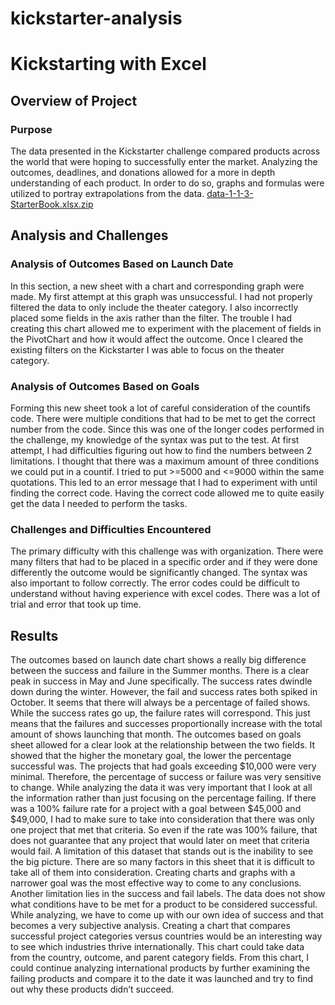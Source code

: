 # kickstarter-analysis
# Kickstarting with Excel
## Overview of Project
### Purpose
The data presented in the Kickstarter challenge compared products across the world that were hoping to successfully enter the market. Analyzing the outcomes, deadlines, and donations allowed for a more in depth understanding of each product. In order to do so, graphs and formulas were utilized to portray extrapolations from the data.
[data-1-1-3-StarterBook.xlsx.zip](xlsx/data-1-1-3-StarterBook.xlsx.zip)
## Analysis and Challenges
### Analysis of Outcomes Based on Launch Date
In this section, a new sheet with a chart and corresponding graph were made. My first attempt at this graph was unsuccessful. I had not properly filtered the data to only include the theater category. I also incorrectly placed some fields in the axis rather than the filter. The trouble I had creating this chart allowed me to experiment with the placement of fields in the PivotChart and how it would affect the outcome. Once I cleared the existing filters on the Kickstarter I was able to focus on the theater category.
### Analysis of Outcomes Based on Goals
Forming this new sheet took a lot of careful consideration of the countifs code. There were multiple conditions that had to be met to get the correct number from the code. Since this was one of the longer codes performed in the challenge, my knowledge of the syntax was put to the test. At first attempt, I had difficulties figuring out how to find the numbers between 2 limitations. I thought that there was a maximum amount of three conditions we could put in a countif. I tried to put >=5000 and <=9000 within the same quotations. This led to an error message that I had to experiment with until finding the correct code. Having the correct code allowed me to quite easily get the data I needed to perform the tasks.
### Challenges and Difficulties Encountered
The primary difficulty with this challenge was with organization. There were many filters that had to be placed in a specific order and if they were done differently the outcome would be significantly changed. The syntax was also important to follow correctly. The error codes could be difficult to understand without having experience with excel codes. There was a lot of trial and error that took up time.
## Results
The outcomes based on launch date chart shows a really big difference between the success and failure in the Summer months. There is a clear peak in success in May and June specifically. The success rates dwindle down during the winter. However, the fail and success rates both spiked in October. It seems that there will always be a percentage of failed shows. While the success rates go up, the failure rates will correspond. This just means that the failures and successes proportionally increase with the total amount of shows launching that month. 
	The outcomes based on goals sheet allowed for a clear look at the relationship between the two fields. It showed that the higher the monetary goal, the lower the percentage successful was. The projects that had goals exceeding $10,000 were very minimal. Therefore, the percentage of success or failure was very sensitive to change. While analyzing the data it was very important that I look at all the information rather than just focusing on the percentage failing. If there was a 100% failure rate for a project with a goal between $45,000 and $49,000, I had to make sure to take into consideration that there was only one project that met that criteria. So even if the rate was 100% failure, that does not guarantee that any project that would later on meet that criteria would fail. 
	A limitation of this dataset that stands out is the inability to see the big picture. There are so many factors in this sheet that it is difficult to take all of them into consideration. Creating charts and graphs with a narrower goal was the most effective way to come to any conclusions. Another limitation lies in the success and fail labels. The data does not show what conditions have to be met for a product to be considered successful. While analyzing, we have to come up with our own idea of success and that becomes a very subjective analysis.
	Creating a chart that compares successful project categories versus countries would be an interesting way to see which industries thrive internationally. This chart could take data from the country, outcome, and parent category fields. From this chart, I could continue analyzing international products by further examining the failing products and compare it to the date it was launched and try to find out why these products didn’t succeed. 
